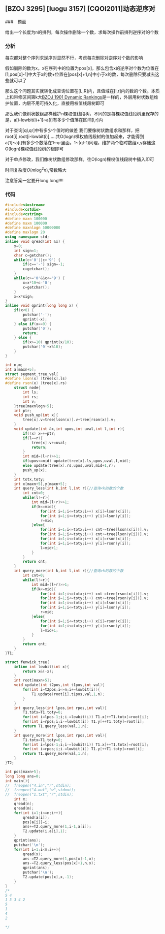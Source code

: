 ## [BZOJ 3295] [luogu 3157] [CQOI2011]动态逆序对

###　题面

给出一个长度为n的排列，每次操作删除一个数，求每次操作前排列逆序对的个数

### 分析

每次都对整个序列求逆序对显然不行，考虑每次删除对逆序对个数的影响

假如删除的数为x，x在序列中的位置为pos[x]，那么包含x的逆序对个数为位置在[1,pos[x]-1]中大于x的数+位置在[pos[x]+1,n]中小于x的数，每次删除只要减去这些就可以了

那么这个问题其实就转化成查询位置在[L,R]内，且值域在[l,r]内的数的个数。本质上和带修区间第k大[BZOJ 1901 Dynamic Rankings](https://www.cnblogs.com/birchtree/p/10851759.html)是一样的，外层用树状数组维护位置，内层不用可持久化，直接用权值线段树即可

那么我们像树状数组那样维护n棵权值线段树，不同的是每棵权值线段树里保存的是，a[i-lowbit(i)+1]~a[i]有多少个值落在区间[l,r]内

对于查询[ql,qr]中有多少个值时的做差
我们要像树状数组求和那样，把root[i],root[i-lowbit(i)],....共O(logn)棵权值线段树的值加起来，才能得到a[1]~a[i]有多少个数落在1~qr里面，1~(ql-1)同理，维护两个临时数组x,y存储这O(logn)棵权值线段树的根即可

对于单点修改，我们像树状数组修改那样，往O(logn)棵权值线段树中插入即可

时间复杂度$O(m \log ^2 n)$,常数略大

注意答案一定要开long long!!!!

### 代码

```cpp
#include<iostream>
#include<cstdio>
#include<cstring>
#define maxn 100000
#define maxm 100000
#define maxnlogn 50000000
#define maxlogn 20 
using namespace std;
inline void qread(int &x) {
	x=0;
	int sign=1;
	char c=getchar();
	while(c<'0'||c>'9') {
		if(c=='-') sign=-1;
		c=getchar();
	}
	while(c>='0'&&c<='9') {
		x=x*10+c-'0';
		c=getchar();
	}
	x=x*sign;
}
inline void qprint(long long x) {
	if(x<0) {
		putchar('-');
		qprint(-x);
	} else if(x==0) {
		putchar('0');
		return;
	} else {
		if(x>=10) qprint(x/10);
		putchar('0'+x%10);
	}
}

int n,m;
int a[maxn+5];
struct segment_tree_val{
#define lson(x) (tree[x].ls)
#define rson(x) (tree[x].rs)
	struct node{
		int ls;
		int rs;
		int v;
	}tree[maxnlogn+5];
	int ptr;
	void push_up(int x){
		tree[x].v=tree[lson(x)].v+tree[rson(x)].v;
	}
	void update(int &x,int upos,int uval,int l,int r){
		if(!x) x=++ptr;
		if(l==r){
			tree[x].v+=uval;
			return;
		}
		int mid=(l+r)>>1;
		if(upos<=mid) update(tree[x].ls,upos,uval,l,mid);
		else update(tree[x].rs,upos,uval,mid+1,r);
		push_up(x);
	}
	int totx,toty;
	int x[maxn+5],y[maxn+5];
	int query_less(int k,int l,int r){//查询<k的数的个数 
		int cnt=0;
		while(l!=r){
			int mid=(l+r)>>1;
			if(k<=mid){
				for(int i=1;i<=totx;i++) x[i]=lson(x[i]);
				for(int i=1;i<=toty;i++) y[i]=lson(y[i]);
				r=mid;
			}else{
				for(int i=1;i<=totx;i++) cnt-=tree[lson(x[i])].v;
				for(int i=1;i<=toty;i++) cnt+=tree[lson(y[i])].v;
				for(int i=1;i<=totx;i++) x[i]=rson(x[i]);
				for(int i=1;i<=toty;i++) y[i]=rson(y[i]);
				l=mid+1;
			}
		}
		return cnt;
	}
	int query_more(int k,int l,int r){//查询>k的数的个数 
		int cnt=0;
		while(l!=r){
			int mid=(l+r)>>1;
			if(k<=mid){
				for(int i=1;i<=totx;i++) cnt-=tree[rson(x[i])].v;
				for(int i=1;i<=toty;i++) cnt+=tree[rson(y[i])].v;
				for(int i=1;i<=totx;i++) x[i]=lson(x[i]);
				for(int i=1;i<=toty;i++) y[i]=lson(y[i]);
				r=mid;
			}else{
				for(int i=1;i<=totx;i++) x[i]=rson(x[i]);
				for(int i=1;i<=toty;i++) y[i]=rson(y[i]);
				l=mid+1;
			}
		}
		return cnt;
	}
}T1;

struct fenwick_tree{
	inline int lowbit(int x){
		return x&(-x);
	} 
	int root[maxn+5];
	void update(int t2pos,int t1pos,int val){
		for(int i=t2pos;i<=n;i+=lowbit(i)){
			T1.update(root[i],t1pos,val,1,n);
		}
	}
	int query_less(int lpos,int rpos,int val){
		T1.totx=T1.toty=0;
		for(int i=lpos-1;i;i-=lowbit(i)) T1.x[++T1.totx]=root[i];
		for(int i=rpos;i;i-=lowbit(i)) T1.y[++T1.toty]=root[i]; 
		return T1.query_less(val,1,n);
	}
	int query_more(int lpos,int rpos,int val){
		T1.totx=T1.toty=0;
		for(int i=lpos-1;i;i-=lowbit(i)) T1.x[++T1.totx]=root[i];
		for(int i=rpos;i;i-=lowbit(i)) T1.y[++T1.toty]=root[i]; 
		return T1.query_more(val,1,n);
	}
}T2;

int pos[maxn+5];
long long ans=0;
int main(){
//	freopen("4.in","r",stdin);
//	freopen("4.out","w",stdout); 
//	freopen("1.txt","r",stdin);
	int x;
	qread(n);
	qread(m);
	for(int i=1;i<=n;i++){
		qread(a[i]);
		pos[a[i]]=i;
		ans+=T2.query_more(1,i-1,a[i]);
		T2.update(i,a[i],1); 
	}
	qprint(ans);
	putchar('\n');
	for(int i=1;i<m;i++){
		qread(x);
		ans-=T2.query_more(1,pos[x]-1,x);
		ans-=T2.query_less(pos[x]+1,n,x);
		qprint(ans);
		putchar('\n');
		T2.update(pos[x],x,-1); 
	}
}
/*
5 4
1 5 3 4 2
5 
1
4
2

*/ 

```



